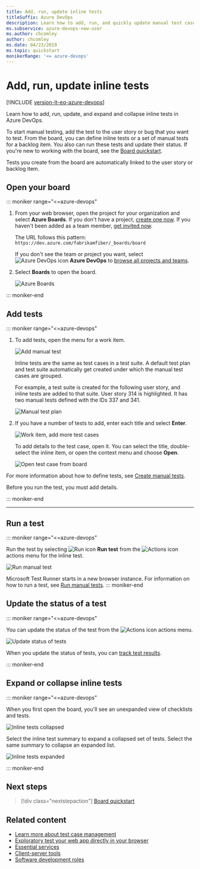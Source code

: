 ```yaml
---
title: Add, run, update inline tests
titleSuffix: Azure DevOps
description: Learn how to add, run, and quickly update manual test cases
ms.subservice: azure-devops-new-user
ms.author: chcomley
author: chcomley
ms.date: 04/23/2019
ms.topic: quickstart
monikerRange: '<= azure-devops'
---
```


# Add, run, update inline tests

[!INCLUDE [version-lt-eq-azure-devops](../includes/version-lt-eq-azure-devops.md)]

Learn how to add, run, update, and expand and collapse inline tests in Azure DevOps.

To start manual testing, add the test to the user story or bug that you want to test. From the board, you can define inline tests or a set of manual tests for a backlog item. You also can run these tests and update their status. If you're new to working with the board, see the [Board quickstart](../boards/boards/kanban-quickstart.md).

Tests you create from the board are automatically linked to the user story or backlog item.  

## Open your board

::: moniker range="<=azure-devops"

1. From your web browser, open the project for your organization and select **Azure Boards**. If you don't have a project, [create one now](../organizations/projects/create-project.md). If you haven't been added as a team member, [get invited now](../organizations/security/add-users-team-project.md).

	The URL follows this pattern: ```https://dev.azure.com/fabrikamfiber/_boards/board```  

	If you don't see the team or project you want, select ![Azure DevOps icon](../media/icons/project-icon.png) **Azure DevOps** to [browse all projects and teams](../project/navigation/work-across-projects.md).  

2. Select **Boards** to open the board.

   ![Azure Boards](media/azure-devops-boards-board.png)

::: moniker-end

## Add tests

::: moniker range="<=azure-devops"

1. To add tests, open the menu for a work item.

   ![Add manual test](media/add-manual-test.png)

   Inline tests are the same as test cases in a test suite. A default test plan and test suite automatically get created under which the manual test cases are grouped.  

	For example, a test suite is created for the following user story, and inline tests are added to that suite. User story 314 is highlighted. It has two manual tests defined with the IDs 337 and 341.  

   ![Manual test plan](media/manual-test-plan.png)

2. If you have a number of tests to add, enter each title and select **Enter**.

   ![Work item, add more test cases](media/work-item-add-more-test-cases.png)

	To add details to the test case, open it. You can select the title, double-select the inline item, or open the context menu and choose **Open**.

   ![Open test case from board](media/open-test-case-form-from-kanban-board.png)

For more information about how to define tests, see [Create manual tests](../test/create-test-cases.md).

Before you run the test, you must add details.

::: moniker-end

---

## Run a test

::: moniker range="<=azure-devops"

Run the test by selecting ![Run icon](../boards/media/icons/run_query.png) **Run test** from the ![Actions icon](../boards/media/icons/actions-icon.png) actions menu for the inline test.

![Run manual test](media/run-manual-test.png)

Microsoft Test Runner starts in a new browser instance. For information on how to run a test, see [Run manual tests](../test/run-manual-tests.md).
::: moniker-end

## Update the status of a test

::: moniker range="<=azure-devops"

You can update the status of the test from the ![Actions icon](../boards/media/icons/actions-icon.png) actions menu.

![Update status of tests](media/test-update-status.png)

When you update the status of tests, you can [track test results](../test/track-test-status.md).

::: moniker-end

## Expand or collapse inline tests

::: moniker range="<=azure-devops"

When you first open the board, you'll see an unexpanded view of checklists and tests.

   ![Inline tests collapsed](media/azure-devops-boards-board.png)

Select the inline test summary to expand a collapsed set of tests. Select the same summary to collapse an expanded list.

![Inline tests expanded](media/test-expanded-test-list.png)

::: moniker-end

## Next steps
  
> [!div class="nextstepaction"]
> [Board quickstart](../boards/boards/kanban-quickstart.md)

## Related content
- [Learn more about test case management](../test/create-test-cases.md)
- [Exploratory test your web app directly in your browser](../test/perform-exploratory-tests.md)
- [Essential services](services.md)
- [Client-server tools](tools.md)
- [Software development roles](roles.md)
